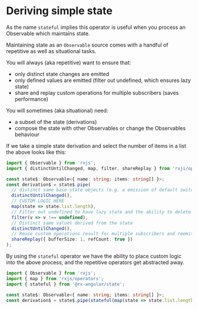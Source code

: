 # Deriving simple state

As the name `stateful` implies this operator is useful when you process an Observable which maintains state.

Maintaining state as an `Observable` source comes with a handful of repetitive as well as situational tasks.

You will always (aka repetitive) want to ensure that:
- only distinct state changes are emitted
- only defined values are emitted (filter out undefined, which ensures lazy state)
- share and replay custom operations for multiple subscribers (saves performance)

You will sometimes (aka situational) need:
- a subset of the state (derivations)
- compose the state with other Observables or change the Observables behaviour

If we take a simple state derivation and select the number of items in a list the above looks like this:

```typescript
import { Observable } from 'rxjs';
import { distinctUntilChanged, map, filter, shareReplay } from 'rxjs/operators';

const state$: Observable<{ name: string; items: string[] }>;
const derivation$ = state$.pipe(
  // distinct same base-state objects (e.g. a emission of default switch cases, incorrect mutable handling of data) @TODO evaluate benefits vs. overhead
  distinctUntilChanged(),
  // CUSTOM LOGIC HERE
  map(state => state.list.length),
  // Filter out undefined to have lazy state and the ability to delete state slices over time
  filter(v => v !== undefined),
  // Distinct same values derived from the state
  distinctUntilChanged(),
  // Reuse custom operations result for multiple subscribers and reemit the last calculated value.
  shareReplay({ bufferSize: 1, refCount: true })
);
```

By using the `stateful` operator we have the ability
to place custom logic into the above process, and the repetitive operators get abstracted away.

```typescript
import { Observable } from 'rxjs';
import { map } from 'rxjs/operators';
import { stateful } from '@rx-angular/state';

const state$: Observable<{ name: string; items: string[] }>;
const derivation$ = state$.pipe(stateful(map(state => state.list.length)));
```
